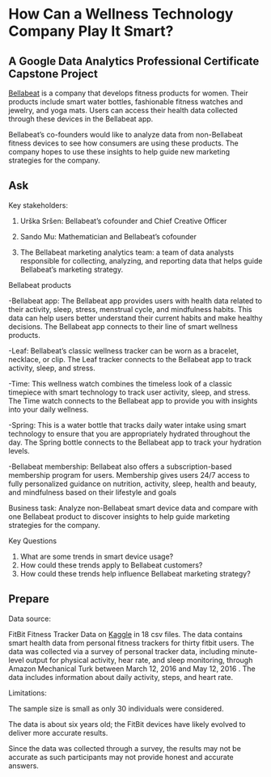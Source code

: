 # How Can a Wellness Technology Company Play It Smart? 
## A Google Data Analytics Professional Certificate Capstone Project

[Bellabeat]( https://bellabeat.com/) is a company that develops fitness products for women. Their products include smart water bottles, fashionable fitness watches and jewelry, and yoga mats. Users can access their health data collected through these devices in the Bellabeat app.

Bellabeat’s co-founders would like to analyze data from non-Bellabeat fitness devices to see how consumers are using these products. The company hopes to use these insights to help guide new marketing strategies for the company. 

## Ask

Key stakeholders:

1. Urška Sršen: Bellabeat’s cofounder and Chief Creative Officer

2. Sando Mu: Mathematician and Bellabeat’s cofounder

3. The Bellabeat marketing analytics team: a team of data analysts responsible for collecting, analyzing, and reporting data that helps guide Bellabeat’s marketing strategy.

Bellabeat products

-Bellabeat app: The Bellabeat app provides users with health data related to their activity, sleep, stress, menstrual cycle, and mindfulness habits. This data can help users better understand their current habits and make healthy decisions. The Bellabeat app connects to their line of smart wellness products.

-Leaf: Bellabeat’s classic wellness tracker can be worn as a bracelet, necklace, or clip. The Leaf tracker connects to the Bellabeat app to track activity, sleep, and stress.

-Time: This wellness watch combines the timeless look of a classic timepiece with smart technology to track user activity, sleep, and stress. The Time watch connects to the Bellabeat app to provide you with insights into your daily wellness.

-Spring: This is a water bottle that tracks daily water intake using smart technology to ensure that you are appropriately hydrated throughout the day. The Spring bottle connects to the Bellabeat app to track your hydration levels.

-Bellabeat membership: Bellabeat also offers a subscription-based membership program for users. Membership gives users 24/7 access to fully personalized guidance on nutrition, activity, sleep, health and beauty, and mindfulness based on their lifestyle and goals

Business task: Analyze non-Bellabeat smart device data and compare with one Bellabeat product to discover insights to help guide marketing strategies for the company.

Key Questions

1. What are some trends in smart device usage?
2. How could these trends apply to Bellabeat customers?
3. How could these trends help influence Bellabeat marketing strategy?

## Prepare 

Data source: 

FitBit Fitness Tracker Data on [Kaggle]( https://www.kaggle.com/datasets/arashnic/fitbit) in 18 csv files. The data contains smart health data from personal fitness trackers for thirty fitbit users. The data was collected via a survey of personal tracker data, including minute-level output for physical activity, hear rate, and sleep monitoring, through Amazon Mechanical Turk between March 12, 2016 and May 12, 2016 . The data includes information about daily activity, steps, and heart rate. 

Limitations: 

The sample size is small as only 30 individuals were considered. 

The data is about six years old; the FitBit devices have likely evolved to deliver more accurate results. 

Since the data was collected through a survey, the results may not be accurate as such participants may not provide honest and accurate answers. 
